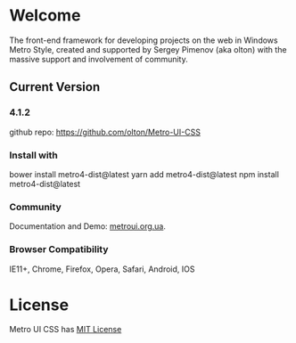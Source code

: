 # Welcome

The front-end framework for developing projects on the web in Windows Metro Style, created and supported by Sergey Pimenov (aka olton) with the massive support and involvement of community.   

## Current Version

### 4.1.2

github repo: https://github.com/olton/Metro-UI-CSS


### Install with 
bower install metro4-dist@latest
yarn add metro4-dist@latest
npm install metro4-dist@latest

### Community

 Documentation and Demo: [metroui.org.ua](http://metroui.org.ua/).   


### Browser Compatibility
IE11+, Chrome, Firefox, Opera, Safari, Android, IOS

# License
Metro UI CSS has [MIT License](https://github.com/olton/Metro-UI-CSS/blob/master/LICENSE)

